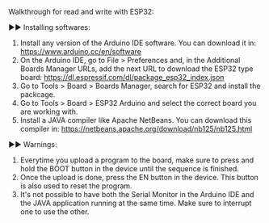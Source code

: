 Walkthrough for read and write with ESP32:

►► Installing softwares:

   1) Install any version of the Arduino IDE software. You can download it in: https://www.arduino.cc/en/software
   2) On the Arduino IDE, go to File > Preferences and, in the Additional Boards Manager URLs, add the next URL to download the ESP32 type board: https://dl.espressif.com/dl/package_esp32_index.json
   3) Go to Tools > Board > Boards Manager, search for ESP32 and install the packcage.
   4) Go to Tools > Board > ESP32 Arduino and select the correct board you are working with.
   5) Install a JAVA compiler like Apache NetBeans. You can download this compiler in: https://netbeans.apache.org/download/nb125/nb125.html

►► Warnings:

   1) Everytime you upload a program to the board, make sure to press and hold the BOOT button in the device until the sequence is finished.
   2) Once the upload is done, press the EN button in the device. This button is also used to reset the program.
   3) It's not possible to have both the Serial Monitor in the Arduino IDE and the JAVA application running at the same time. Make sure to interrupt one to use the other.